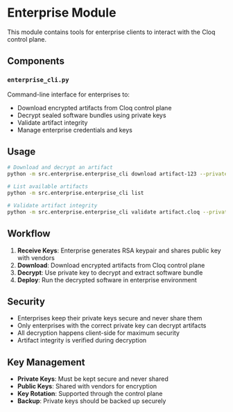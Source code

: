 # Enterprise Module

This module contains tools for enterprise clients to interact with the Cloq control plane.

## Components

### `enterprise_cli.py`
Command-line interface for enterprises to:
- Download encrypted artifacts from Cloq control plane
- Decrypt sealed software bundles using private keys
- Validate artifact integrity
- Manage enterprise credentials and keys

## Usage

```bash
# Download and decrypt an artifact
python -m src.enterprise.enterprise_cli download artifact-123 --private-key enterprise_keys/enterprise_private.pem

# List available artifacts
python -m src.enterprise.enterprise_cli list

# Validate artifact integrity
python -m src.enterprise.enterprise_cli validate artifact.cloq --private-key enterprise_keys/enterprise_private.pem
```

## Workflow

1. **Receive Keys**: Enterprise generates RSA keypair and shares public key with vendors
2. **Download**: Download encrypted artifacts from Cloq control plane
3. **Decrypt**: Use private key to decrypt and extract software bundle
4. **Deploy**: Run the decrypted software in enterprise environment

## Security

- Enterprises keep their private keys secure and never share them
- Only enterprises with the correct private key can decrypt artifacts
- All decryption happens client-side for maximum security
- Artifact integrity is verified during decryption

## Key Management

- **Private Keys**: Must be kept secure and never shared
- **Public Keys**: Shared with vendors for encryption
- **Key Rotation**: Supported through the control plane
- **Backup**: Private keys should be backed up securely

